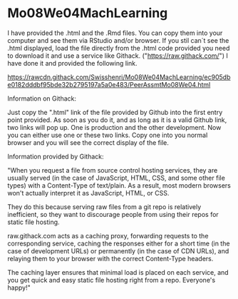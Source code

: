# Mo08We04MachLearning

I have provided the .html and the .Rmd files. You can copy them into your computer and see them via RStudio and/or browser.
If you stil can´t see the .html displayed, load the file directly from the .html code provided you need to download it 
and use a service like Githack. ("https://raw.githack.com/") I have done it and provided the following link.

https://rawcdn.githack.com/Swisshenri/Mo08We04MachLearning/ec905dbe0182dddbf95bde32b2795197a5a0e483/PeerAssmtMo08We04.html

Information on Githack:

Just copy the ".html" link of the file provided by Github into the first entry point provided.
As soon as you do it, and as long as it is a valid Github link, two links will pop up.
One is production and the other development. Now you can either use one or these two links. Copy one into you normal browser 
and you will see the correct display of the file.

Information provided by Githack:

"When you request a file from source control hosting services, they are usually served (in the case of JavaScript,
HTML, CSS, and some other file types) with a Content-Type of text/plain. As a result, most modern browsers won't actually 
interpret it as JavaScript, HTML, or CSS.

They do this because serving raw files from a git repo is relatively inefficient, so they want to discourage people from 
using their repos for static file hosting.

raw.githack.com acts as a caching proxy, forwarding requests to the corresponding service, caching the responses either 
for a short time (in the case of development URLs) or permanently (in the case of CDN URLs), and relaying them to your 
browser with the correct Content-Type headers.

The caching layer ensures that minimal load is placed on each service, and you get quick and easy static file hosting 
right from a repo. Everyone's happy!"
